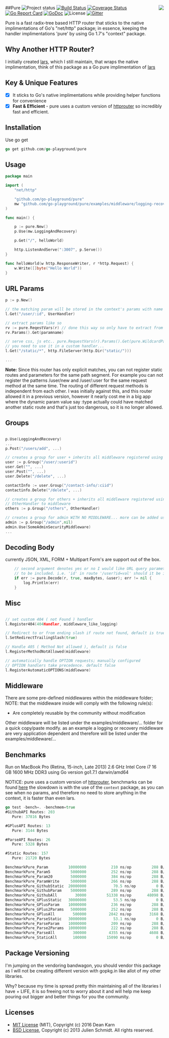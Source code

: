 ##Pure
<img align="right" src="https://raw.githubusercontent.com/go-playground/pure/master/logo.png">
![Project status](https://img.shields.io/badge/version-2.2.1-green.svg)
[![Build Status](https://semaphoreci.com/api/v1/joeybloggs/pure/branches/master/badge.svg)](https://semaphoreci.com/joeybloggs/pure)
[![Coverage Status](https://coveralls.io/repos/github/go-playground/pure/badge.svg?branch=master)](https://coveralls.io/github/go-playground/pure?branch=master)
[![Go Report Card](https://goreportcard.com/badge/github.com/go-playground/pure)](https://goreportcard.com/report/github.com/go-playground/pure)
[![GoDoc](https://godoc.org/github.com/go-playground/pure?status.svg)](https://godoc.org/github.com/go-playground/pure)
![License](https://img.shields.io/dub/l/vibe-d.svg)
[![Gitter](https://badges.gitter.im/go-playground/pure.svg)](https://gitter.im/go-playground/pure?utm_source=badge&utm_medium=badge&utm_campaign=pr-badge)

Pure is a fast radix-tree based HTTP router that sticks to the native implimentations of Go's "net/http" package;
in essence, keeping the handler implimentations 'pure' by using Go 1.7's "context" package.

Why Another HTTP Router?
------------------------
I initially created [lars](https://github.com/go-playground/lars), which I still maintain, that wraps the native implimentation, think of this package as a Go pure implimentation of [lars](https://github.com/go-playground/lars)

Key & Unique Features 
--------------
- [x] It sticks to Go's native implimentations while providing helper functions for convenience
- [x] **Fast & Efficient** - pure uses a custom version of [httprouter](https://github.com/julienschmidt/httprouter) so incredibly fast and efficient.

Installation
-----------

Use go get 

```go
go get github.com/go-playground/pure
```

Usage
------
```go
package main

import (
	"net/http"

	"github.com/go-playground/pure"
	mw "github.com/go-playground/pure/examples/middleware/logging-recovery"
)

func main() {

	p := pure.New()
	p.Use(mw.LoggingAndRecovery)

	p.Get("/", helloWorld)

	http.ListenAndServe(":3007", p.Serve())
}

func helloWorld(w http.ResponseWriter, r *http.Request) {
	w.Write([]byte("Hello World"))
}
```

URL Params
----------

```go
p := p.New()

// the matching param will be stored in the context's params with name "id"
l.Get("/user/:id", UserHandler)

// extract params like so
rv := pure.ReqestVars(r) // done this way so only have to extract from context once
rv.Params().Get(paramname)

// serve css, js etc.. pure.RequestVars(r).Params().Get(pure.WildcardParam) will return the remaining path if 
// you need to use it in a custom handler...
l.Get("/static/*", http.FileServer(http.Dir("static/"))) 

...
```

**Note:** Since this router has only explicit matches, you can not register static routes and parameters for the same path segment. For example you can not register the patterns /user/new and /user/:user for the same request method at the same time. The routing of different request methods is independent from each other. I was initially against this, and this router allowed it in a previous version, however it nearly cost me in a big app where the dynamic param value say :type actually could have matched another static route and that's just too dangerous, so it is no longer allowed.

Groups
-----
```go

p.Use(LoggingAndRecovery)
...
p.Post("/users/add", ...)

// creates a group for user + inherits all middleware registered using p.Use()
user := p.Group("/user/:userid")
user.Get("", ...)
user.Post("", ...)
user.Delete("/delete", ...)

contactInfo := user.Group("/contact-info/:ciid")
contactinfo.Delete("/delete", ...)

// creates a group for others + inherits all middleware registered using p.Use() + adds 
// OtherHandler to middleware
others := p.Group("/others", OtherHandler)

// creates a group for admin WITH NO MIDDLEWARE... more can be added using admin.Use()
admin := p.Group("/admin",nil)
admin.Use(SomeAdminSecurityMiddleware)
...
```

Decoding Body
-------------
currently JSON, XML, FORM + Multipart Form's are support out of the box.
```go
	// second argument denotes yes or no I would like URL query parameter fields
	// to be included. i.e. 'id' in route '/user?id=val' should it be included.
	if err := pure.Decode(r, true, maxBytes, &user); err != nil {
		log.Println(err)
	}
```

Misc
-----
```go

// set custom 404 ( not Found ) handler
l.Register404(404Handler, middleware_like_logging)

// Redirect to or from ending slash if route not found, default is true
l.SetRedirectTrailingSlash(true)

// Handle 405 ( Method Not allowed ), default is false
l.RegisterMethodNotAllowed(middleware)

// automatically handle OPTION requests; manually configured
// OPTION handlers take precedence. default false
l.RegisterAutomaticOPTIONS(middleware)

```

Middleware
-----------
There are some pre-defined middlewares within the middleware folder; NOTE: that the middleware inside will
comply with the following rule(s):

* Are completely reusable by the community without modification

Other middleware will be listed under the examples/middleware/... folder for a quick copy/paste modify. as an example a logging or
recovery middleware are very application dependent and therefore will be listed under the examples/middleware/...

Benchmarks
-----------
Run on MacBook Pro (Retina, 15-inch, Late 2013) 2.6 GHz Intel Core i7 16 GB 1600 MHz DDR3 using Go version go1.7.1 darwin/amd64

NOTICE: pure uses a custom version of [httprouter](https://github.com/julienschmidt/httprouter), benchmarks can be found [here](https://github.com/joeybloggs/go-http-routing-benchmark/tree/pure-and-lars)
the slowdown is with the use of the `context` package, as you can see when no params, and therefore no need to store anything in the context, it is faster than even lars.

```go
go test -bench=. -benchmem=true
#GithubAPI Routes: 203
   Pure: 37816 Bytes

#GPlusAPI Routes: 13
   Pure: 3144 Bytes

#ParseAPI Routes: 26
   Pure: 5328 Bytes

#Static Routes: 157
   Pure: 21720 Bytes

BenchmarkPure_Param        	10000000	       210 ns/op	     288 B/op	       2 allocs/op
BenchmarkPure_Param5       	 5000000	       252 ns/op	     288 B/op	       2 allocs/op
BenchmarkPure_Param20      	 5000000	       384 ns/op	     288 B/op	       2 allocs/op
BenchmarkPure_ParamWrite   	 5000000	       266 ns/op	     288 B/op	       2 allocs/op
BenchmarkPure_GithubStatic 	20000000	        70.5 ns/op	       0 B/op	       0 allocs/op
BenchmarkPure_GithubParam  	 5000000	       289 ns/op	     288 B/op	       2 allocs/op
BenchmarkPure_GithubAll    	   30000	     51338 ns/op	   48098 B/op	     334 allocs/op
BenchmarkPure_GPlusStatic  	30000000	        53.5 ns/op	       0 B/op	       0 allocs/op
BenchmarkPure_GPlusParam   	10000000	       236 ns/op	     288 B/op	       2 allocs/op
BenchmarkPure_GPlus2Params 	 5000000	       252 ns/op	     288 B/op	       2 allocs/op
BenchmarkPure_GPlusAll     	  500000	      2842 ns/op	    3168 B/op	      22 allocs/op
BenchmarkPure_ParseStatic  	30000000	        53.1 ns/op	       0 B/op	       0 allocs/op
BenchmarkPure_ParseParam   	10000000	       209 ns/op	     288 B/op	       2 allocs/op
BenchmarkPure_Parse2Params 	10000000	       222 ns/op	     288 B/op	       2 allocs/op
BenchmarkPure_ParseAll     	  300000	      4355 ns/op	    4608 B/op	      32 allocs/op
BenchmarkPure_StaticAll    	  100000	     15090 ns/op	       0 B/op	       0 allocs/op
```

Package Versioning
----------
I'm jumping on the vendoring bandwagon, you should vendor this package as I will not
be creating different version with gopkg.in like allot of my other libraries.

Why? because my time is spread pretty thin maintaining all of the libraries I have + LIFE,
it is so freeing not to worry about it and will help me keep pouring out bigger and better
things for you the community.

Licenses
--------
- [MIT License](https://raw.githubusercontent.com/go-playground/pure/master/LICENSE) (MIT), Copyright (c) 2016 Dean Karn
- [BSD License](https://raw.githubusercontent.com/julienschmidt/httprouter/master/LICENSE), Copyright (c) 2013 Julien Schmidt. All rights reserved.
